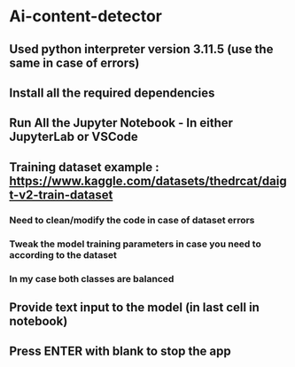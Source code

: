 # Ai-content-detector

## Used python interpreter version 3.11.5 (use the same in case of errors)
## Install all the required dependencies
## Run All the Jupyter Notebook - In either JupyterLab or VSCode
## Training dataset example : https://www.kaggle.com/datasets/thedrcat/daigt-v2-train-dataset
### Need to clean/modify the code in case of dataset errors
### Tweak the model training parameters in case you need to according to the dataset
### In my case both classes are balanced
## Provide text input to the model (in last cell in notebook)
## Press ENTER with blank to stop the app
